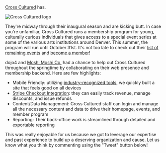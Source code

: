 [Cross Cultured](https://crosscultured.org/) has.

![Cross Cultured logo](https://crosscultured.org/assets/logo-19f4031d25628004ee0e96df35da29c6.png)

They're midway through their inaugural season and are kicking butt. In case you're unfamiliar, Cross Cultured runs a membership program for young, culturally curious individuals that gives access to a special event series at some of the various arts institutions around Denver. This summer, the program will run until October 31st. It's not too late to check out their [list of remaining events](https://crosscultured.org/events) and [become a member](https://crosscultured.org/signup)!

dojo4 and [Moshi Moshi Co.](http://gomoshimoshi.com/) had a chance to help out Cross Cultured throughout the springtime by collaborating on their web presence and membership backend. Here are few highlights:

* Mobile Friendly: utilizing [industry-recognized tools](http://getbootstrap.com/), we quickly built a site that feels good on all devices
* [Stripe Checkout Integration](https://stripe.com/checkout): they can easily track revenue, manage discounts, and issue refunds
* Content/Data Management: Cross Cultured staff can login and manage all the necessary content and data to drive their homepage, events, and member program
* Reporting: Their back-office work is streamlined through detailed and exportable reporting

This was really enjoyable for us because we got to leverage our expertise and past experience to build up a deserving organization and cause. Let us know what you think by commenting using the "Tweet" button below!